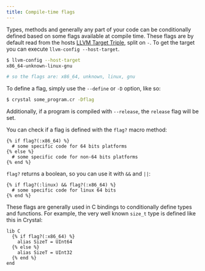 ```yaml
---
title: Compile-time flags
---
```


Types, methods and generally any part of your code can be conditionally defined based on some flags available at compile time. These flags are by default read from the hosts [LLVM Target Triple](http://llvm.org/docs/LangRef.html#target-triple), split on `-`. To get the target you can execute `llvm-config --host-target`.

```bash
$ llvm-config --host-target
x86_64-unknown-linux-gnu

# so the flags are: x86_64, unknown, linux, gnu
```

To define a flag, simply use the `--define` or `-D` option, like so:

```bash
$ crystal some_program.cr -Dflag
```

Additionally, if a program is compiled with `--release`, the `release` flag will be set.

You can check if a flag is defined with the `flag?` macro method:

```crystal
{% if flag?(:x86_64) %}
  # some specific code for 64 bits platforms
{% else %}
  # some specific code for non-64 bits platforms
{% end %}
```

`flag?` returns a boolean, so you can use it with `&&` and `||`:

```crystal
{% if flag?(:linux) && flag?(:x86_64) %}
  # some specific code for linux 64 bits
{% end %}
```

These flags are generally used in C bindings to conditionally define types and functions. For example, the very well known `size_t` type is defined like this in Crystal:

```crystal
lib C
  {% if flag?(:x86_64) %}
    alias SizeT = UInt64
  {% else %}
    alias SizeT = UInt32
  {% end %}
end
```
